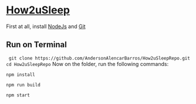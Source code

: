# [How2uSleep](https://andersonalencarbarros.github.io/How2uSleepRepo/)

First at all, install [NodeJs](https://nodejs.org/en) and [Git](https://git-scm.com/)

## Run on Terminal
``` git clone https://github.com/AndersonAlencarBarros/How2uSleepRepo.git```
```cd How2uSleepRepo```
Now on the folder, run the following commands:

```npm install```

```npm run build```

```npm start```
